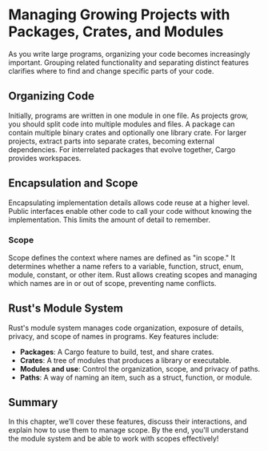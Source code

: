 # Managing Growing Projects with Packages, Crates, and Modules

As you write large programs, organizing your code becomes increasingly important. Grouping related functionality and separating distinct features clarifies where to find and change specific parts of your code.

## Organizing Code

Initially, programs are written in one module in one file. As projects grow, you should split code into multiple modules and files. A package can contain multiple binary crates and optionally one library crate. For larger projects, extract parts into separate crates, becoming external dependencies. For interrelated packages that evolve together, Cargo provides workspaces.

## Encapsulation and Scope

Encapsulating implementation details allows code reuse at a higher level. Public interfaces enable other code to call your code without knowing the implementation. This limits the amount of detail to remember.

### Scope

Scope defines the context where names are defined as "in scope." It determines whether a name refers to a variable, function, struct, enum, module, constant, or other item. Rust allows creating scopes and managing which names are in or out of scope, preventing name conflicts.

## Rust's Module System

Rust's module system manages code organization, exposure of details, privacy, and scope of names in programs. Key features include:

- **Packages**: A Cargo feature to build, test, and share crates.
- **Crates**: A tree of modules that produces a library or executable.
- **Modules and use**: Control the organization, scope, and privacy of paths.
- **Paths**: A way of naming an item, such as a struct, function, or module.

## Summary

In this chapter, we’ll cover these features, discuss their interactions, and explain how to use them to manage scope. By the end, you'll understand the module system and be able to work with scopes effectively!